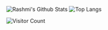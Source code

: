 
![Rashmi's Github Stats](https://github-readme-stats.vercel.app/api?username=wheresalice&count_private=true&show_icons=true&include_all_commits=true)
![Top Langs](https://github-readme-stats.vercel.app/api/top-langs/?username=wheresalice&hide=CSS,HTML,SCSS&layout=compact)

![Visitor Count](https://profile-counter.glitch.me/wheresalice/count.svg)
